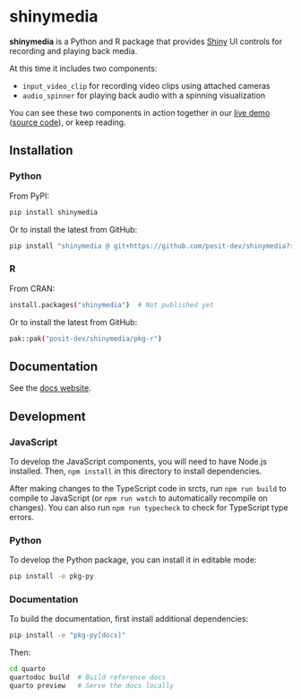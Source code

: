 # shinymedia

**shinymedia** is a Python and R package that provides [Shiny](https://shiny.posit.co/py/) UI controls for recording and playing back media.

At this time it includes two components:

- `input_video_clip` for recording video clips using attached cameras
- `audio_spinner` for playing back audio with a spinning visualization

You can see these two components in action together in our [live demo](https://jcheng.shinyapps.io/multimodal/) ([source code](https://github.com/jcheng5/multimodal)), or keep reading.

## Installation

### Python

From PyPI:

```bash
pip install shinymedia
```

Or to install the latest from GitHub:

```bash
pip install "shinymedia @ git+https://github.com/posit-dev/shinymedia?subdirectory=pkg-py"
```

### R

From CRAN:

```bash
install.packages("shinymedia")  # Not published yet
```

Or to install the latest from GitHub:

```bash
pak::pak("posit-dev/shinymedia/pkg-r")
```

## Documentation

See the [docs website](https://posit-dev.github.io/shinymedia/).

## Development

### JavaScript

To develop the JavaScript components, you will need to have Node.js installed. Then, `npm install` in this directory to install dependencies.

After making changes to the TypeScript code in srcts, run `npm run build` to compile to JavaScript (or `npm run watch` to automatically recompile on changes). You can also run `npm run typecheck` to check for TypeScript type errors.

### Python

To develop the Python package, you can install it in editable mode:

```bash
pip install -e pkg-py
```

### Documentation

To build the documentation, first install additional dependencies:

```bash
pip install -e "pkg-py[docs]"
```

Then:

```bash
cd quarto
quartodoc build  # Build reference docs
quarto preview   # Serve the docs locally
```
